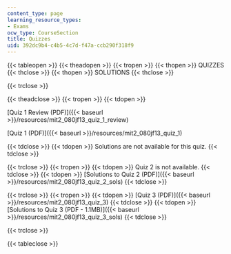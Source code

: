 ```yaml
---
content_type: page
learning_resource_types:
- Exams
ocw_type: CourseSection
title: Quizzes
uid: 392dc9b4-c4b5-4c7d-f47a-ccb290f318f9
---
```


{{< tableopen >}}
{{< theadopen >}}
{{< tropen >}}
{{< thopen >}}
QUIZZES
{{< thclose >}}
{{< thopen >}}
SOLUTIONS
{{< thclose >}}

{{< trclose >}}

{{< theadclose >}}
{{< tropen >}}
{{< tdopen >}}


[Quiz 1 Review (PDF)]({{< baseurl >}}/resources/mit2_080jf13_quiz_1_review)

[Quiz 1 (PDF)]({{< baseurl >}}/resources/mit2_080jf13_quiz_1)


{{< tdclose >}}
{{< tdopen >}}
Solutions are not available for this quiz.
{{< tdclose >}}

{{< trclose >}}
{{< tropen >}}
{{< tdopen >}}
Quiz 2 is not available.
{{< tdclose >}}
{{< tdopen >}}
[Solutions to Quiz 2 (PDF)]({{< baseurl >}}/resources/mit2_080jf13_quiz_2_sols)
{{< tdclose >}}

{{< trclose >}}
{{< tropen >}}
{{< tdopen >}}
[Quiz 3 (PDF)]({{< baseurl >}}/resources/mit2_080jf13_quiz_3)
{{< tdclose >}}
{{< tdopen >}}
[Solutions to Quiz 3 (PDF - 1.1MB)]({{< baseurl >}}/resources/mit2_080jf13_quiz_3_sols)
{{< tdclose >}}

{{< trclose >}}

{{< tableclose >}}